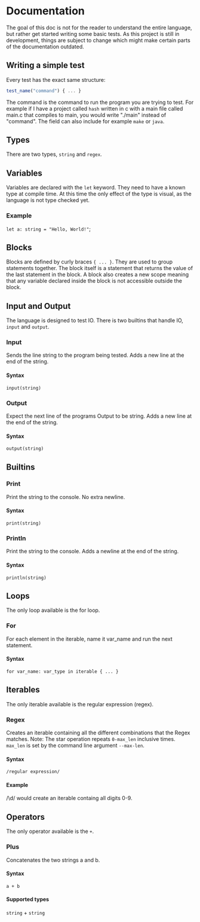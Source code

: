 # Documentation
The goal of this doc is not for the reader to understand the entire language, but rather get started writing some basic tests. As this project  is still in development, things are subject to change which might make certain parts of the documentation outdated.

## Writing a simple test
Every test has the exact same structure:
```javascript
test_name("command") { ... }
```
The command is the command to run the program you are trying to test. For example if I have a project called `hash` written in c with a main file called main.c that compiles to main, you would write "./main" instead of "command". The field can also include for example `make` or `java`.

## Types
There are two types, `string` and `regex`.

## Variables
Variables are declared with the `let` keyword. They need to have a known type at compile time. At this time the only effect of the type is visual, as the language is not type checked yet.

### Example
`let a: string = "Hello, World!"`;

## Blocks
Blocks are defined by curly braces `{ ... }`.
They are used to group statements together.
The block itself is a statement that returns the value of the last statement in the block.
A block also creates a new scope meaning that any variable declared inside the block is not accessible outside the block.

## Input and Output
The language is designed to test IO. There is two builtins that handle IO, `input` and `output`.

### Input
Sends the line string to the program being tested. Adds a new line at the end of the string. 
#### Syntax
`input(string)`<br>

### Output
Expect the next line of the programs Output to be string. Adds a new line at the end of the string.
#### Syntax
`output(string)`<br>

## Builtins
### Print
Print the string to the console. No extra newline.
#### Syntax
`print(string)`<br>

### Println
Print the string to the console. Adds a newline at the end of the string.
#### Syntax
`println(string)`<br>

## Loops
The only loop available is the for loop.

### For
For each element in the iterable, name it var_name and run the next statement.
#### Syntax
`for var_name: var_type in iterable { ... }`<br>

## Iterables
The only iterable available is the regular expression (regex).

### Regex
Creates an iterable containing all the different combinations that the Regex matches. Note: The star operation repeats `0-max_len` inclusive times. `max_len` is set by the command line argument `--max-len`.
#### Syntax
`/regular expression/`<br>

#### Example
/\d/ would create an iterable containg all digits 0-9.

## Operators
The only operator available is the `+`.

### Plus
Concatenates the two strings a and b.
#### Syntax
`a + b`<br>
#### Supported types
`string` + `string`<br>
